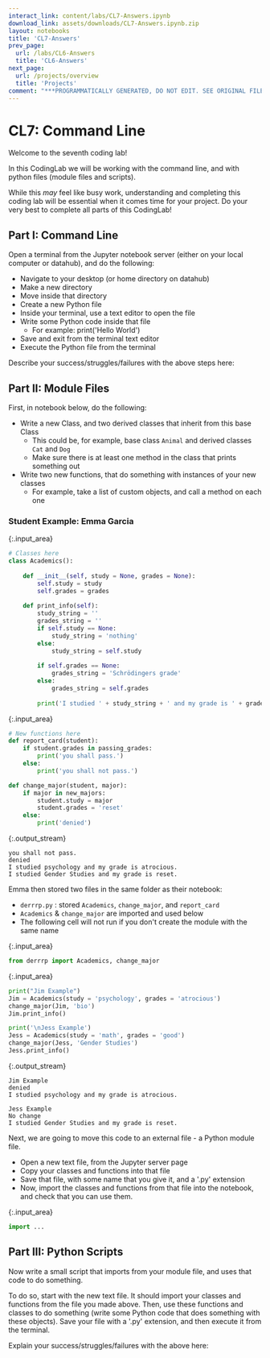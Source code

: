 ```yaml
---
interact_link: content/labs/CL7-Answers.ipynb
download_link: assets/downloads/CL7-Answers.ipynb.zip
layout: notebooks
title: 'CL7-Answers'
prev_page:
  url: /labs/CL6-Answers
  title: 'CL6-Answers'
next_page:
  url: /projects/overview
  title: 'Projects'
comment: "***PROGRAMMATICALLY GENERATED, DO NOT EDIT. SEE ORIGINAL FILES IN /content***"
---
```

# CL7: Command Line

Welcome to the seventh coding lab!

In this CodingLab we will be working with the command line, and with python files (module files and scripts). 

While this _may_ feel like busy work, understanding and completing this coding lab will be essential when it comes time for your project. Do your very best to complete all parts of this CodingLab!

## Part I: Command Line

Open a terminal from the Jupyter notebook server (either on your local computer or datahub), and do the following:

- Navigate to your desktop (or home directory on datahub)
- Make a new directory
- Move inside that directory
- Create a new Python file
- Inside your terminal, use a text editor to open the file
- Write some Python code inside that file
    - For example: print('Hello World')
- Save and exit from the terminal text editor
- Execute the Python file from the terminal

Describe your success/struggles/failures with the above steps here:


## Part II: Module Files

First, in notebook below, do the following:

- Write a new Class, and two derived classes that inherit from this base Class
    - This could be, for example, base class `Animal` and derived classes `Cat` and `Dog`
    - Make sure there is at least one method in the class that prints something out
- Write two new functions, that do something with instances of your new classes
    - For example, take a list of custom objects, and call a method on each one

### Student Example: Emma Garcia



{:.input_area}
```python
# Classes here
class Academics(): 
    
    def __init__(self, study = None, grades = None):
        self.study = study
        self.grades = grades
        
    def print_info(self):
        study_string = ''
        grades_string = ''
        if self.study == None:
            study_string = 'nothing'
        else:
            study_string = self.study
            
        if self.grades == None:
            grades_string = 'Schrödingers grade'
        else:
            grades_string = self.grades
            
        print('I studied ' + study_string + ' and my grade is ' + grades_string + '.')
```




{:.input_area}
```python
# New functions here
def report_card(student):
    if student.grades in passing_grades:
        print('you shall pass.')
    else:
        print('you shall not pass.')

def change_major(student, major):
    if major in new_majors:
        student.study = major 
        student.grades = 'reset'
    else:
        print('denied')
```


{:.output_stream}
```
you shall not pass.
denied
I studied psychology and my grade is atrocious.
I studied Gender Studies and my grade is reset.

```

Emma then stored two files in the same folder as their notebook:
- `derrrp.py` : stored `Academics`, `change_major`, and `report_card`
- `Academics` & `change_major` are imported and used below
- The following cell will not run if you don't create the module with the same name




{:.input_area}
```python
from derrrp import Academics, change_major
```




{:.input_area}
```python
print("Jim Example")
Jim = Academics(study = 'psychology', grades = 'atrocious')
change_major(Jim, 'bio')
Jim.print_info()

print('\nJess Example')
Jess = Academics(study = 'math', grades = 'good')
change_major(Jess, 'Gender Studies')
Jess.print_info()
```


{:.output_stream}
```
Jim Example
denied
I studied psychology and my grade is atrocious.

Jess Example
No change
I studied Gender Studies and my grade is reset.

```

Next, we are going to move this code to an external file - a Python module file. 

- Open a new text file, from the Jupyter server page
- Copy your classes and functions into that file
- Save that file, with some name that you give it, and a '.py' extension
- Now, import the classes and functions from that file into the notebook, and check that you can use them. 



{:.input_area}
```python
import ...
```


## Part III: Python Scripts

Now write a small script that imports from your module file, and uses that code to do something.

To do so, start with the new text file. It should import your classes and functions from the file you made above. Then, use these functions and classes to do something (write some Python code that does something with these objects). Save your file with a '.py' extension, and then execute it from the terminal.

Explain your success/struggles/failures with the above here:
